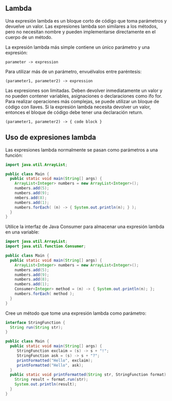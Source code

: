 ## Lambda
Una expresión lambda es un bloque corto de código que toma parámetros y devuelve un valor. Las expresiones lambda son similares a los métodos, pero no necesitan nombre y pueden implementarse directamente en el cuerpo de un método.

La expresión lambda más simple contiene un único parámetro y una expresión:

```ssh
parameter -> expression
```

Para utilizar más de un parámetro, envuélvalos entre paréntesis:

```ssh
(parameter1, parameter2) -> expression
```

Las expresiones son limitadas. Deben devolver inmediatamente un valor y no pueden contener variables, asignaciones o declaraciones como ifo for. Para realizar operaciones más complejas, se puede utilizar un bloque de código con llaves. Si la expresión lambda necesita devolver un valor, entonces el bloque de código debe tener una declaración return.

```ssh
(parameter1, parameter2) -> { code block }
```

## Uso de expresiones lambda

Las expresiones lambda normalmente se pasan como parámetros a una función:

```java
import java.util.ArrayList;

public class Main {
  public static void main(String[] args) {
    ArrayList<Integer> numbers = new ArrayList<Integer>();
    numbers.add(5);
    numbers.add(9);
    nmbers.add(8);
    numbers.add(1);
    numbers.forEach( (n) -> { System.out.println(n); } );
  }
}
```

Utilice la interfaz de Java Consumer para almacenar una expresión lambda en una variable:

```java
import java.util.ArrayList;
import java.util.function.Consumer;

public class Main {
  public static void main(String[] args) {
    ArrayList<Integer> numbers = new ArrayList<Integer>();
    numbers.add(5);
    numbers.add(9);
    numbers.add(8);
    numbers.add(1);
    Consumer<Integer> method = (n) -> { System.out.println(n); };
    numbers.forEach( method );
  }
}
```

Cree un método que tome una expresión lambda como parámetro:
```java
interface StringFunction {
  String run(String str);
}

public class Main {
  public static void main(String[] args) {
     StringFunction exclaim = (s) -> s + "!";
     StringFunction ask = (s) -> s + "?";
     printFormatted("Hello", exclaim);
     printFormatted("Hello", ask);
  }
  public static void printFormatted(String str, StringFunction format) {
    String result = format.run(str);
    System.out.println(result);
  }
}
```